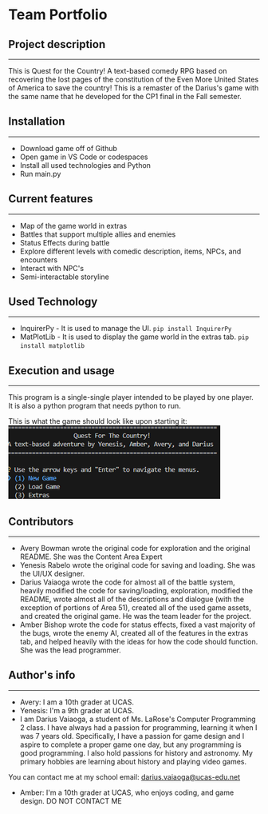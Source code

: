 # Team Portfolio


## Project description
---
This is Quest for the Country! A text-based comedy RPG based on recovering the lost pages of the constitution of the Even More United States of America to save the country! This is a remaster of the Darius's game with the same name that he developed for the CP1 final in the Fall semester.

## Installation
---
+ Download game off of Github
+ Open game in VS Code or codespaces
+ Install all used technologies and Python
+ Run main.py    

## Current features
---
+ Map of the game world in extras
+ Battles that support multiple allies and enemies
+ Status Effects during battle
+ Explore different levels with comedic description, items, NPCs, and encounters
+ Interact with NPC's
+ Semi-interactable storyline    

## Used Technology
---
+ InquirerPy - It is used to manage the UI. `pip install InquirerPy`
+ MatPlotLib - It is used to display the game world in the extras tab. `pip install matplotlib`    

## Execution and usage
---
This program is a single-single player intended to be played by one player. It is also a python program that needs python to run.

This is what the game should look like upon starting it:
![image](https://github.com/UCAS-DV/text_adventure/blob/main/images/Screenshot%202025-05-15%20101503.png)

## Contributors
---
+ Avery Bowman wrote the original code for exploration and the original README. She was the Content Area Expert
+ Yenesis Rabelo wrote the original code for saving and loading. She was the UI/UX designer.
+ Darius Vaiaoga wrote the code for almost all of the battle system, heavily modified the code for saving/loading, exploration, modified the README, wrote almost all of the descriptions and dialogue (with the exception of portions of Area 51), created all of the used game assets, and created the original game. He was the team leader for the project.
+ Amber Bishop wrote the code for status effects, fixed a vast majority of the bugs, wrote the enemy AI, created all of the features in the extras tab, and helped heavily with the ideas for how the code should function. She was the lead programmer.     

## Author's info
---
+ Avery: I am a 10th grader at UCAS.
+ Yenesis: I'm a 9th grader at UCAS.
+ I am Darius Vaiaoga, a student of Ms. LaRose's Computer Programming 2 class. I have always had a passion for programming, learning it when I was 7 years old. Specifically, I have a passion for game design and I aspire to complete a proper game one day, but any programming is good programming. I also hold passions for history and astronomy. My primary hobbies are learning about history and playing video games.

You can contact me at my school email: darius.vaiaoga@ucas-edu.net
+ Amber: I'm a 10th grader at UCAS, who enjoys coding, and game design. DO NOT CONTACT ME
